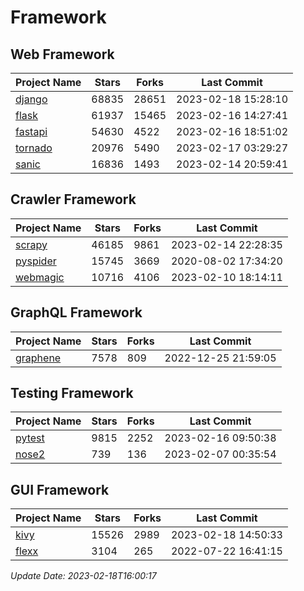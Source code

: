 # Framework

## Web Framework
| Project Name | Stars | Forks | Last Commit |
| ------------ | ----- | ----- | ----------- |
| [django](https://github.com/django/django) | 68835 | 28651 | 2023-02-18 15:28:10 |
| [flask](https://github.com/pallets/flask) | 61937 | 15465 | 2023-02-16 14:27:41 |
| [fastapi](https://github.com/tiangolo/fastapi) | 54630 | 4522 | 2023-02-16 18:51:02 |
| [tornado](https://github.com/tornadoweb/tornado) | 20976 | 5490 | 2023-02-17 03:29:27 |
| [sanic](https://github.com/sanic-org/sanic) | 16836 | 1493 | 2023-02-14 20:59:41 |

## Crawler Framework
| Project Name | Stars | Forks | Last Commit |
| ------------ | ----- | ----- | ----------- |
| [scrapy](https://github.com/scrapy/scrapy) | 46185 | 9861 | 2023-02-14 22:28:35 |
| [pyspider](https://github.com/binux/pyspider) | 15745 | 3669 | 2020-08-02 17:34:20 |
| [webmagic](https://github.com/code4craft/webmagic) | 10716 | 4106 | 2023-02-10 18:14:11 |

## GraphQL Framework
| Project Name | Stars | Forks | Last Commit |
| ------------ | ----- | ----- | ----------- |
| [graphene](https://github.com/graphql-python/graphene) | 7578 | 809 | 2022-12-25 21:59:05 |

## Testing Framework
| Project Name | Stars | Forks | Last Commit |
| ------------ | ----- | ----- | ----------- |
| [pytest](https://github.com/pytest-dev/pytest) | 9815 | 2252 | 2023-02-16 09:50:38 |
| [nose2](https://github.com/nose-devs/nose2) | 739 | 136 | 2023-02-07 00:35:54 |

## GUI Framework
| Project Name | Stars | Forks | Last Commit |
| ------------ | ----- | ----- | ----------- |
| [kivy](https://github.com/kivy/kivy) | 15526 | 2989 | 2023-02-18 14:50:33 |
| [flexx](https://github.com/flexxui/flexx) | 3104 | 265 | 2022-07-22 16:41:15 |

*Update Date: 2023-02-18T16:00:17*